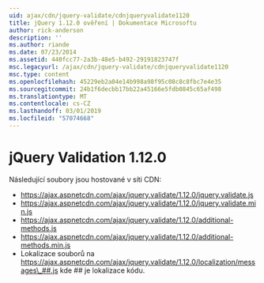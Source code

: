 ```yaml
---
uid: ajax/cdn/jquery-validate/cdnjqueryvalidate1120
title: jQuery 1.12.0 ověření | Dokumentace Microsoftu
author: rick-anderson
description: ''
ms.author: riande
ms.date: 07/23/2014
ms.assetid: 440fcc77-2a3b-48e5-b492-29191823747f
msc.legacyurl: /ajax/cdn/jquery-validate/cdnjqueryvalidate1120
msc.type: content
ms.openlocfilehash: 45229eb2a04e14b998a98f95c08c8c8fbc7e4e35
ms.sourcegitcommit: 24b1f6decbb17bb22a45166e5fdb0845c65af498
ms.translationtype: MT
ms.contentlocale: cs-CZ
ms.lasthandoff: 03/01/2019
ms.locfileid: "57074668"
---
```

<a name="jquery-validation-1120"></a>jQuery Validation 1.12.0
====================
Následující soubory jsou hostované v síti CDN:

- https://ajax.aspnetcdn.com/ajax/jquery.validate/1.12.0/jquery.validate.js
- https://ajax.aspnetcdn.com/ajax/jquery.validate/1.12.0/jquery.validate.min.js
- https://ajax.aspnetcdn.com/ajax/jquery.validate/1.12.0/additional-methods.js
- https://ajax.aspnetcdn.com/ajax/jquery.validate/1.12.0/additional-methods.min.js
- Lokalizace souborů na https://ajax.aspnetcdn.com/ajax/jquery.validate/1.12.0/localization/messages\_##.js kde ## je lokalizace kódu.
